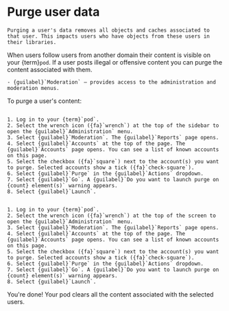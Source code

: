# Purge user data

```{warning}
Purging a user's data removes all objects and caches associated to that user. This impacts users who have objects from these users in their libraries.
```

When users follow users from another domain their content is visible on your {term}`pod`. If a user posts illegal or offensive content you can purge the content associated with them.

```{dropdown} Required permissions
- {guilabel}`Moderation` – provides access to the administration and moderation menus.
```

To purge a user's content:

```{tabbed} Desktop

1. Log in to your {term}`pod`.
2. Select the wrench icon ({fa}`wrench`) at the top of the sidebar to open the {guilabel}`Administration` menu.
3. Select {guilabel}`Moderation`. The {guilabel}`Reports` page opens.
4. Select {guilabel}`Accounts` at the top of the page. The {guilabel}`Accounts` page opens. You can see a list of known accounts on this page.
5. Select the checkbox ({fa}`square`) next to the account(s) you want to purge. Selected accounts show a tick ({fa}`check-square`).
6. Select {guilabel}`Purge` in the {guilabel}`Actions` dropdown.
7. Select {guilabel}`Go`. A {guilabel}`Do you want to launch purge on {count} element(s)` warning appears.
8. Select {guilabel}`Launch`.

```

```{tabbed} Mobile

1. Log in to your {term}`pod`.
2. Select the wrench icon ({fa}`wrench`) at the top of the screen to open the {guilabel}`Administration` menu.
3. Select {guilabel}`Moderation`. The {guilabel}`Reports` page opens.
4. Select {guilabel}`Accounts` at the top of the page. The {guilabel}`Accounts` page opens. You can see a list of known accounts on this page.
5. Select the checkbox ({fa}`square`) next to the account(s) you want to purge. Selected accounts show a tick ({fa}`check-square`).
6. Select {guilabel}`Purge` in the {guilabel}`Actions` dropdown.
7. Select {guilabel}`Go`. A {guilabel}`Do you want to launch purge on {count} element(s)` warning appears.
8. Select {guilabel}`Launch`.

```

You're done! Your pod clears all the content associated with the selected users.
